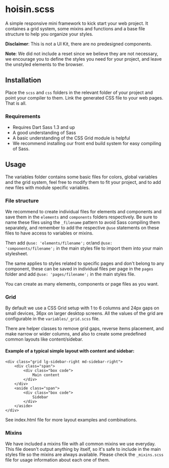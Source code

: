 # hoisin.scss

A simple responsive mini framework to kick start your web project. It containes a grid system, some mixins and functions and a base file structure to help you organize your styles.

**Disclaimer**: This is not a UI Kit, there are no predesigned components.

**Note**: We did not include a reset since we believe they are not necessary, we encourage you to define the styles you need for your project, and leave the unstyled elements to the browser.

## Installation

Place the `scss` and `css` folders in the relevant folder of your project and point your compiler to them. Link the generated CSS file to your web pages. That is all.

### Requirements

-   Requires Dart Sass 1.3 and up
-   A good understanding of Sass
-   A basic understanding of the CSS Grid module is helpful
-   We recommend installing our front end build system for easy compiling of Sass.

## Usage

The variables folder contains some basic files for colors, global variables and the grid system, feel free to modify them to fit your project, and to add new files with module specific variables.

### File structure

We recommend to create individual files for elements and components and save them in the `elements` and `components` folders respectively. Be sure to name these files using the `_filename` pattern to avoid Sass compiling them separately, and remember to add the respective `@use` statements on these files to have access to variables or mixins.

Then add `@use: 'elements/filename';` or/and `@use: 'components/filename';` in the main styles file to import them into your main stylesheet.

The same applies to styles related to specific pages and don't belong to any component, these can be saved in individual files per page in the `pages` folder and add `@use: 'pages/filename';` in the main styles file.

You can create as many elements, components or page files as you want.

### Grid

By default we use a CSS Grid setup with 1 to 6 columns and 24px gaps on small devices, 36px on larger desktop screens. All the values of the grid are configurable in the `variables/_grid.scss` file.

There are helper classes to remove grid gaps, reverse items placement, and make narrow or wider columns, and also to create some predefined common layouts like content/sidebar.

#### Example of a typical simple layout with content and sidebar:

    <div class="grid lg-sidebar-right md-sidebar-right">
    	<div class="span">
    		<div class="box code">
    			Main content
    		</div>
    	</div>
    	<aside class="span">
    		<div class="box code">
    			Sidebar
    		</div>
    	</aside>
    </div>

See index.html file for more layout examples and combinations.

### Mixins

We have included a mixins file with all common mixins we use everyday. This file doesn't output anything by itself, so it's safe to include in the main styles file so the mixins are always available. Please check the `_mixins.scss` file for usage information about each one of them.
